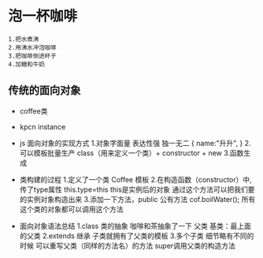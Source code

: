 # 泡一杯咖啡
    1.把水煮沸
    2.用沸水冲泡咖啡
    3.把咖啡倒进杯子
    4.加糖和牛奶

## 传统的面向对象
- coffee类
- kpcn instance


- js 面向对象的实现方式
    1.对象字面量  表达性强 独一无二
        {
            name:"升升",
        }
    2.可以模板批量生产
        class（用来定义一个类）+ constructor + new
    3.函数生成

- 类构建的过程
    1.定义了一个类 Coffee 模板
    2.在构造函数（constructor）中,传了type属性
        this.type=this this是实例后的对象
        通过这个方法可以把我们要的实例对象构造出来
    3.添加一下方法，public 公有方法
        cof.boilWater(); 所有这个类的对象都可以调用这个方法

- 面向对象语法总结
    1.class 类的抽象 咖啡和茶抽象了一下 父类  基类：最上面的父类
    2.extends 继承
        子类就拥有了父类的模板
    3.多个子类 细节略有不同的时候
        可以重写父类（同样的方法名）的方法
        super调用父类的构造方法